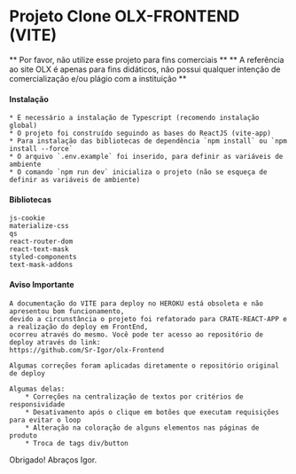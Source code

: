 # Projeto Clone OLX-FRONTEND (VITE)

** Por favor, não utilize esse projeto para fins comerciais **
** A referência ao site OLX é apenas para fins didáticos, não possui qualquer intenção de comercialização e/ou plágio com a instituição **

#### Instalação 
    * É necessário a instalação de Typescript (recomendo instalação global)
    * O projeto foi construído seguindo as bases do ReactJS (vite-app)
    * Para instalação das bibliotecas de dependência `npm install` ou `npm install --force`
    * O arquivo `.env.example` foi inserido, para definir as variáveis de ambiente 
    * O comando `npm run dev` inicializa o projeto (não se esqueça de definir as variáveis de ambiente)

#### Bibliotecas 
    js-cookie
    materialize-css
    qs
    react-router-dom
    react-text-mask
    styled-components
    text-mask-addons

#### Aviso Importante 
    A documentação do VITE para deploy no HEROKU está obsoleta e não apresentou bom funcionamento, 
    devido a circunstância o projeto foi refatorado para CRATE-REACT-APP e a realização do deploy em FrontEnd, 
    ocorreu através do mesmo. Você pode ter acesso ao repositório de deploy através do link: 
    https://github.com/Sr-Igor/olx-Frontend

    Algumas correções foram aplicadas diretamente o repositório original de deploy

    Algumas delas:
        * Correções na centralização de textos por critérios de responsividade 
        * Desativamento após o clique em botões que executam requisições para evitar o loop
        * Alteração na coloração de alguns elementos nas páginas de produto 
        * Troca de tags div/button

Obrigado! Abraços Igor.
